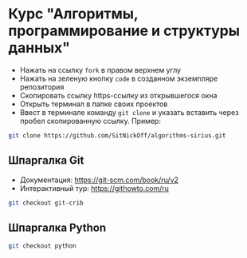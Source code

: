 # Курс "Алгоритмы, программирование и структуры данных"

- Нажать на ссылку `fork` в правом верхнем углу 
- Нажать на зеленую кнопку `code` в созданном экземпляре репозитория 
- Скопировать ссылку https-ссылку из открывшегося окна
- Открыть терминал в папке своих проектов
- Ввест в терминале команду `git clone` и указать вставить через пробел скопированную ссылку. Пример:

```bash
git clone https://github.com/SitNickOff/algorithms-sirius.git
```

## Шпаргалка Git

- Документация: https://git-scm.com/book/ru/v2
- Интерактивный тур: https://githowto.com/ru

```bash
git checkout git-crib
```

## Шпаргалка Python

```bash
git checkout python
```
